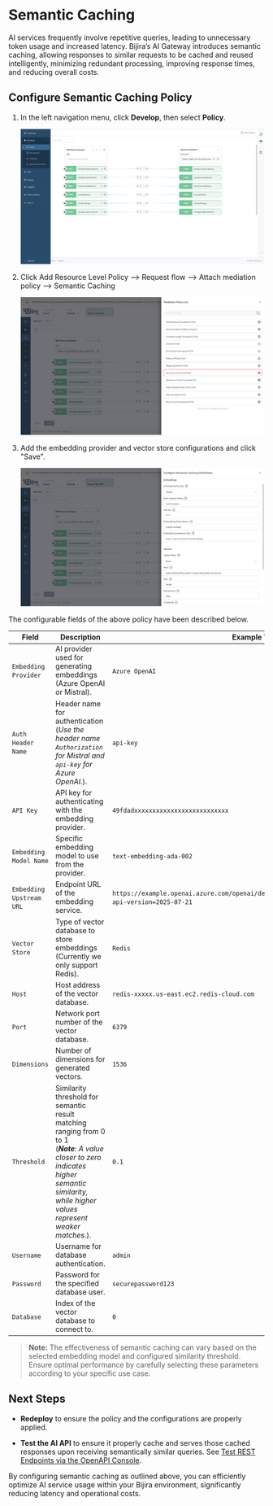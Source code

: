 # Semantic Caching

AI services frequently involve repetitive queries, leading to unnecessary token usage and increased latency. Bijira’s AI Gateway introduces semantic caching, allowing responses to similar requests to be cached and reused intelligently, minimizing redundant processing, improving response times, and reducing overall costs.


## Configure Semantic Caching Policy

1. In the left navigation menu, click **Develop**, then select **Policy**. 

    ![Policy](../../assets/img/create-api-proxy/third-party-apis/ai-apis/semantic-cache/semantic-cache-policy.png)  

2. Click Add Resource Level Policy --> Request flow --> Attach mediation policy --> Semantic Caching

    ![Policy](../../assets/img/create-api-proxy/third-party-apis/ai-apis/semantic-cache/semantic-cache-policy-select.png)  

3. Add the embedding provider and vector store configurations and click "Save".

     ![Policy](../../assets/img/create-api-proxy/third-party-apis/ai-apis/semantic-cache/semantic-cache-policy-config.png)  


The configurable fields of the above policy have been described below.

| Field                    | Description                                                        | Example Value                |
| ------------------------ | ------------------------------------------------------------------ | --------------------------- |
| `Embedding Provider`     | AI provider used for generating embeddings (Azure OpenAI or Mistral).| `Azure OpenAI`              |
| `Auth Header Name`       | Header name for authentication <br>(<i>Use the header name ```Authorization``` for Mistral and ```api-key``` for Azure OpenAI.</i>).         | `api-key`             |
| `API Key`                | API key for authenticating with the embedding provider.            | `49fdadxxxxxxxxxxxxxxxxxxxxxxxxxx`       |
| `Embedding Model Name`   | Specific embedding model to use from the provider.                 | `text-embedding-ada-002`    |
| `Embedding Upstream URL` | Endpoint URL of the embedding service.                             | `https://example.openai.azure.com/openai/deployments/OpenAIEmbeddings/embeddings?api-version=2025-07-21` |
| `Vector Store`           | Type of vector database to store embeddings (Currently we only support Redis).     | `Redis`                     |
| `Host`                   | Host address of the vector database.                               | `redis-xxxxx.us-east.ec2.redis-cloud.com`                 |
| `Port`                   | Network port number of the vector database.                        | `6379`                      |
| `Dimensions`             | Number of dimensions for generated vectors.                        | `1536`                      |
| `Threshold`              | Similarity threshold for semantic result matching ranging from 0 to 1<br>(<i>**Note**: A value closer to zero indicates higher semantic similarity, while higher values represent weaker matches.</i>). | `0.1`                       |
| `Username`               | Username for database authentication.                              | `admin`                     |
| `Password`               | Password for the specified database user.                          | `securepassword123`         |
| `Database`               | Index of the vector database to connect to.                         | `0`             |


> **Note:** The effectiveness of semantic caching can vary based on the selected embedding model and configured similarity threshold. Ensure optimal performance by carefully selecting these parameters according to your specific use case.


## Next Steps

- **Redeploy** to ensure the policy and the configurations are properly applied.  

- **Test the AI API** to ensure it properly cache and serves those cached responses upon receiving semantically similar queries. See [Test REST Endpoints via the OpenAPI Console](../../test-api-proxy/openapi-console.md).  
 

By configuring semantic caching as outlined above, you can efficiently optimize AI service usage within your Bijira environment, significantly reducing latency and operational costs.
  


